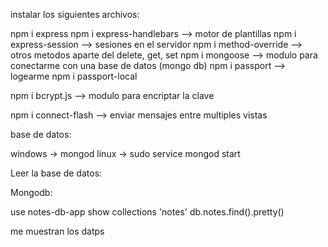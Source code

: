 instalar los siguientes archivos:

npm i express
npm i express-handlebars --> motor de plantillas
npm i express-session --> sesiones en el servidor
npm i method-override --> otros metodos aparte del delete, get, set
npm i mongoose --> modulo para conectarme con una base de datos (mongo db)
npm i passport  --> logearme
npm i passport-local

npm i bcrypt.js --> modulo para encriptar la clave

npm i connect-flash --> enviar mensajes entre multiples vistas

base de datos:

windows -> mongod
linux -> sudo service mongod start

Leer la base de datos:

Mongodb:

use notes-db-app
show collections
'notes'
db.notes.find().pretty()

me muestran los datps
